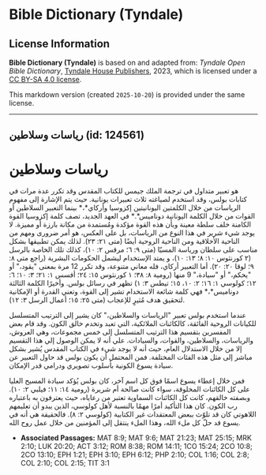 # Bible Dictionary (Tyndale)

## License Information

**Bible Dictionary (Tyndale)** is based on and adapted from: _Tyndale Open Bible Dictionary_, [Tyndale House Publishers](https://tyndaleopenresources.com/), 2023, which is licensed under a [CC BY-SA 4.0 license](https://creativecommons.org/licenses/by-sa/4.0/legalcode.en).

This markdown version (created `2025-10-20`) is provided under the same license.



--------------------------------

## رياسات وسلاطين (id: 124561)

رياسات وسلاطين
==============

هو تعبير متداول في ترجمة الملك جيمس للكتاب المقدس وقد تكرر عدة مرات في كتابات بولس، وقد استخدم لصياغته ثلاث تعبيرات يونانية. حيث يتم الإشارة إلى مفهوم الرياسات من خلال الكلمتين اليونانيتين إكزوسيا وأركاي*،* بينما التعبير السلاطين أو القوات من خلال الكلمة اليونانية دوناميس*.* في العهد الجديد، تصف كلمة إكزوسيا القوة الكامنة خلف سلطة معينة وبأن هذه القوة مؤكدة ومُستمدة من مكانة بارزة أو مميزة. لا يوجد شيء شرير في هذا النوع من الرياسات، بل على العكس، هو أمر ضرورى ومهم من الناحية الأخلاقية ومن الناحية الروحية أيضًا (متى ٢١: ٢٣). لذلك يمكن تطبيقها بشكل مناسب على سلطان ورياسة المسيّا (متى ٩: ٦؛ مرقس ٢: ١٠)، كذلك تلك الخاصة بالرسل (٢ كورنثوس ١٠: ٨؛ ١٣: ١٠)، و يمتد الإستخدام ليشمل الحكومات البشرية (راجع متى ٨: ٩؛ لوقا ٢٠: ٢٠). أما التعبير أركاي، فله معاني متنوعة، وقد تكرر 12 مرة بمعنى "يقود،" أو "يحكم،" أو "سيادة،" 9 منها (رومية ٨: ٣٨؛ ١ كورنثوس ١٥: ٢٤؛ أفسس ١: ٢١؛ ٣: ١٠؛ ٦: ١٢؛ كولوسي ١: ١٦؛ ٢: ١٠، ١٥؛ تيطس ٣: ١) تظهر في رسائل بولس. وأخيرًا الكلمة الثالثة دوناميس*،* فهي كلمة شائعة الاستخدام تشير إلى القوة، وتعني القدرة أو الإمكانية لتحقيق هدف مُثيرٍ للإعجاب (متى ٢٥: ١٥؛ أعمال الرسل ٣: ١٢).

عندما استخدم بولس تعبير "الرياسات والسلاطين،" كان يشير إلى الترتيب المتسلسل للكيانات الروحية الفائقة، كالكائنات الملائكية، التي تعبد وتخدم خالق الكون. وقد قام بعض المفسرين بتقسيم هذا الترتيب المتسلسل إلى خمس مجموعات، وهي العروش، والرياسات، والسلاطين، والقوات، والسيادات. علي أنه لا يمكن الوصول إلي هذا التقسيم إلا من خلال الاستدلال العام، حيث أنه لا يوجد شيء في الكتاب المقدس يُشير بشكل مباشر إلى مثل هذه الفئات المختلفة. فمن المحتمل أن يكون بولس قد حاول التعبير عن سيادة يسوع الكونية بأسلوب تصويري ودرامي قدر الإمكان.

فمن خلال إعطاء يسوع اسمًا فوق كل اسم آخر، كان بولس يُؤكد سيادة المسيح العليا على كل الكائنات المخلوقة، سواء كانت صالحة أم شريرة (رومية ١٤: ١١؛ فيلبي ٢: ١٠). وبصفته خالقهم، كانت كل الكائنات السماوية تعتبر من رعاياه، حيث يعترفون به باعتباره رب الكون. كان هذا التأكيد أمرًا مهمًا بالنسبة لأهل كولوسي، الذين يبدو أن تعليمهم اللاهوتي كان قد تلوّث ببعض المعتقدات غير الكتابية (كولوسي ٢: ٨). فالحقيقة هي أنه في يسوع قد حلّ كل ملء الله، وهذا الملء ينتقل إلى المؤمنين من خلال عمل روح الله.

* **Associated Passages:** MAT 8:9; MAT 9:6; MAT 21:23; MAT 25:15; MRK 2:10; LUK 20:20; ACT 3:12; ROM 8:38; ROM 14:11; 1CO 15:24; 2CO 10:8; 2CO 13:10; EPH 1:21; EPH 3:10; EPH 6:12; PHP 2:10; COL 1:16; COL 2:8; COL 2:10; COL 2:15; TIT 3:1

